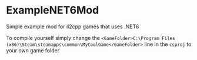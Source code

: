 # ExampleNET6Mod
Simple example mod for il2cpp games that uses .NET6 

To compile yourself simply change the `<GameFolder>C:\Program Files (x86)\Steam\steamapps\common\MyCoolGame</GameFolder>` line in the `csproj` to your own game folder

